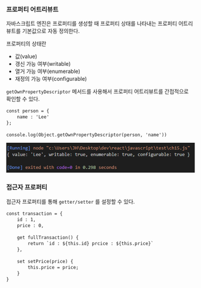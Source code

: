 
### 프로퍼티 어트리뷰트

자바스크립트 엔진은 프로퍼티를 생성할 때 프로퍼티 상태를 나타내는 프로퍼티 어트리뷰트를 기본값으로 자동 정의한다. 

프로퍼티의 상태란

- 값(value)
- 갱신 가능 여부(writable)
- 열거 가능 여부(enumerable)
- 재정의 가능 여부(configurable)

`getOwnPropertyDescriptor` 메서드를 사용해서 프로퍼티 어트리뷰트를 간접적으로 확인할 수 있다.

```
const person = {
    name : 'Lee'
};

console.log(Object.getOwnPropertyDescriptor(person, 'name'))
```


![[Pasted image 20240121213914.png]](images/Pasted%20image%2020240121213914.png)

### 접근자 프로퍼티

접근자 프로퍼티를 통해 `getter/setter` 를 설정할 수 있다.

```
const transaction = {
    id : 1,
    price : 0,

    get fullTransaction() {
        return `id : ${this.id} prcice : ${this.price}`
    },

    set setPrice(price) {
        this.price = price;
    }
}
```


